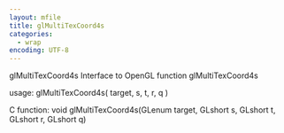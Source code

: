 ```yaml
---
layout: mfile
title: glMultiTexCoord4s
categories:
  - wrap
encoding: UTF-8
---
```


glMultiTexCoord4s  Interface to OpenGL function glMultiTexCoord4s

usage:  glMultiTexCoord4s( target, s, t, r, q )

C function:  void glMultiTexCoord4s(GLenum target, GLshort s, GLshort t, GLshort r, GLshort q)
